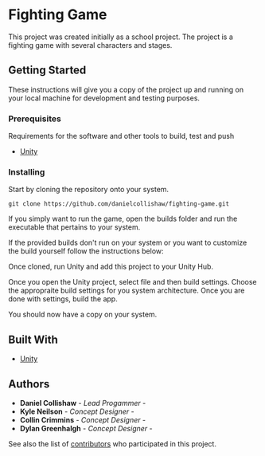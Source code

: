 # Fighting Game

This project was created initially as a school project. The project is a fighting game with several characters and stages.

## Getting Started

These instructions will give you a copy of the project up and running on your local machine for development and testing purposes.

### Prerequisites

Requirements for the software and other tools to build, test and push
- [Unity](https://unity.com)

### Installing

Start by cloning the repository onto your system.
```
git clone https://github.com/danielcollishaw/fighting-game.git
```

If you simply want to run the game, open the builds folder and run the
executable that pertains to your system.

If the provided builds don't run on your system or you want to customize the
build yourself follow the instructions below:

Once cloned, run Unity and add this project to your Unity Hub.

Once you open the Unity project, select file and then build settings.
Choose the appropraite build settings for you system architecture.
Once you are done with settings, build the app.

You should now have a copy on your system.

## Built With

- [Unity](https://unity.com)

## Authors

  - **Daniel Collishaw** - *Lead Progammer* -
  - **Kyle Neilson** - *Concept Designer* -
  - **Collin Crimmins** - *Concept Designer* -
  - **Dylan Greenhalgh** - *Concept Designer* -

See also the list of
[contributors](https://github.com/danielcollishaw/rso-app.git/contributors)
who participated in this project.
